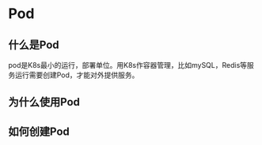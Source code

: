 # Pod
## 什么是Pod
pod是K8s最小的运行，部署单位。用K8s作容器管理，比如mySQL，Redis等服务运行需要创建Pod，才能对外提供服务。

## 为什么使用Pod


## 如何创建Pod
